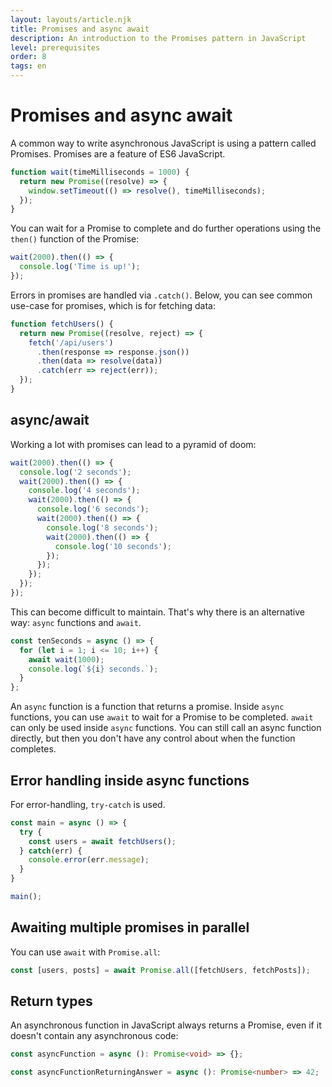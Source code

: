 ```yaml
---
layout: layouts/article.njk
title: Promises and async await
description: An introduction to the Promises pattern in JavaScript
level: prerequisites
order: 8
tags: en
---
```


# Promises and async await

A common way to write asynchronous JavaScript is using a pattern called Promises. Promises are a feature of ES6 JavaScript.

```js
function wait(timeMilliseconds = 1000) {
  return new Promise((resolve) => {
    window.setTimeout(() => resolve(), timeMilliseconds);
  });
}
```

You can wait for a Promise to complete and do further operations using the `then()` function of the Promise: 

```js
wait(2000).then(() => {
  console.log('Time is up!');
});
```

Errors in promises are handled via `.catch()`.
Below, you can see common use-case for promises, which is for fetching data:

```js
function fetchUsers() {
  return new Promise((resolve, reject) => {
    fetch('/api/users')
      .then(response => response.json())
      .then(data => resolve(data))
      .catch(err => reject(err));
  });
}
```

## async/await

Working a lot with promises can lead to a pyramid of doom:

```js
wait(2000).then(() => {
  console.log('2 seconds');
  wait(2000).then(() => {
    console.log('4 seconds');
    wait(2000).then(() => {
      console.log('6 seconds');
      wait(2000).then(() => {
        console.log('8 seconds');
        wait(2000).then(() => {
          console.log('10 seconds');
        });
      });
    });
  });
});
```

This can become difficult to maintain. That's why there is an alternative way: `async` functions and `await`.

```js
const tenSeconds = async () => {
  for (let i = 1; i <= 10; i++) {
    await wait(1000);
    console.log(`${i} seconds.`);
  }
};
```

An `async` function is a function that returns a promise. Inside `async` functions, you can use `await` to wait for a Promise to be
completed. `await` can only be used inside `async` functions. You can still call an async function directly, but then you don't have any control about when the function completes.

## Error handling inside async functions

For error-handling, `try-catch` is used.

```js
const main = async () => {
  try {
    const users = await fetchUsers();
  } catch(err) {
    console.error(err.message);
  }
}

main();
```

## Awaiting multiple promises in parallel

You can use `await` with `Promise.all`:

```js
const [users, posts] = await Promise.all([fetchUsers, fetchPosts]);
```

## Return types

An asynchronous function in JavaScript always returns a Promise, even if it doesn't contain any asynchronous code:

```ts
const asyncFunction = async (): Promise<void> => {};

const asyncFunctionReturningAnswer = async (): Promise<number> => 42;
```
